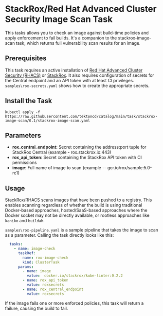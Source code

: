 # StackRox/Red Hat Advanced Cluster Security Image Scan Task

This tasks allows you to check an image against build-time policies and apply enforcement to fail builds.  It's a companion to the stackrox-image-scan task, which returns full vulnerability scan results for an image.

## Prerequisites

This task requires an active installation of [Red Hat Advanced Cluster Security (RHACS)](https://www.redhat.com/en/resources/advanced-cluster-security-for-kubernetes-datasheet) or [StackRox](https://www.stackrox.io/).  It also requires configuration of secrets for the Central endpoint and an API token with at least CI privileges.  `samples\rox-secrets.yaml` shows how to create the appropriate secrets.

## Install the Task

```
kubectl apply -f https://raw.githubusercontent.com/tektoncd/catalog/main/task/stackrox-image-scan/0.1/stackrox-image-scan.yaml
```

## Parameters

- **rox_central_endpoint**: Secret containing the address:port tuple for StackRox Central (example - rox.stackrox.io:443)
- **rox_api_token**: Secret containing the StackRox API token with CI permissions
- **image**: Full name of image to scan (example -- gcr.io/rox/sample:5.0-rc1)

## Usage

StackRox/RHACS scans images that have been pushed to a registry.  This enables scanning regardless of whether the build is using traditional Docker-based approaches, hosted/SaaS-based approaches where the Docker socket may not be directly available, or rootless approaches like `kaniko` and `buildah`.

`samples\rox-pipeline.yaml` is a sample pipeline that takes the image to scan as a parameter.  Calling the task directly looks like this:

```yaml
  tasks:
    - name: image-check
      taskRef:
        name: rox-image-check
        kind: ClusterTask
      params:
        - name: image
          value:  docker.io/stackrox/kube-linter:0.2.2
        - name: rox_api_token
          value: roxsecrets
        - name: rox_central_endpoint
          value: roxsecrets
```

If the image fails one or more enforced policies, this task will return a failure, causing the build to fail.